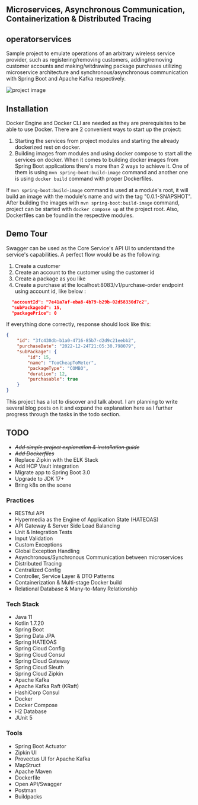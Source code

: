 ## **Microservices, Asynchronous Communication, Containerization & Distributed Tracing**

## operatorservices
Sample project to emulate operations of an arbitrary wireless service provider, such as registering/removing customers, adding/removing customer accounts and making/witdrawing package purchases utilizing microservice architecture and synchronous/asynchronous communication with Spring Boot and Apache Kafka respectively. 

![project image](https://user-images.githubusercontent.com/29688260/209450213-1a807863-9be2-4aff-a668-9682c11690c3.png)

## Installation
Docker Engine and Docker CLI are needed as they are prerequisites to be able to use Docker. There are 2 convenient ways to start up the project:
1. Starting the services from project modules and starting the already dockerized rest on docker. 
2. Building images from modules and using docker compose to start all the services on docker. When it comes to building docker images from Spring Boot applications there's more than 2 ways to achieve it. One of them is using `mvn spring-boot:build-image` command and another one is using `docker build` command with proper Dockerfiles. 

If `mvn spring-boot:build-image` command is used at a module's root, it will build an image with the module's name and with the tag "0.0.1-SNAPSHOT". After building the images with `mvn spring-boot:build-image` command, project can be started with `docker compose up` at the project root. Also, Dockerfiles can be found in the respective modules. 

## Demo Tour
Swagger can be used as the Core Service's API UI to understand the service's capabilities. A perfect flow would be as the following:
1. Create a customer
2. Create an account to the customer using the customer id
3. Create a package as you like
4. Create a purchase at the localhost:8083/v1/purchase-order endpoint using account id, like below  :

```json
  "accountId": "7e41a7af-eba8-4b79-b29b-02d58330d7c2",
  "subPackageId": 15,
  "packagePrice": 0
```

If everything done correctly, response should look like this:

```json
{
    "id": "3fc430db-b1a0-4716-85b7-d2d9c21eebb2",
    "purchaseDate": "2022-12-24T21:05:30.798079",
    "subPackage": {
        "id": 15,
        "name": "TooCheapToMeter",
        "packageType": "COMBO",
        "duration": 12,
        "purchasable": true
    }
}
```
This project has a lot to discover and talk about. I am planning to write several blog posts on it and expand the explanation here as I further progress through the tasks in the todo section.

## TODO
* ~~*Add simple project explanation & installation guide*~~
* ~~*Add Dockerfiles*~~
* Replace Zipkin with the ELK Stack
* Add HCP Vault integration
* Migrate app to Spring Boot 3.0
* Upgrade to JDK 17+
* Bring k8s on the scene

### Practices
* RESTful API
* Hypermedia as the Engine of Application State (HATEOAS)
* API Gateway & Server Side Load Balancing
* Unit & Integration Tests
* Input Validation
* Custom Exceptions
* Global Exception Handling
* Asynchronous/Synchronous Communication between microservices 
* Distributed Tracing
* Centralized Config
* Controller, Service Layer & DTO Patterns
* Containerization & Multi-stage Docker build
* Relational Database & Many-to-Many Relationship

### Tech Stack
* Java 11
* Kotlin 1.7.20
* Spring Boot
* Spring Data JPA
* Spring HATEOAS
* Spring Cloud Config
* Spring Cloud Consul
* Spring Cloud Gateway
* Spring Cloud Sleuth
* Spring Cloud Zipkin
* Apache Kafka
* Apache Kafka Raft (KRaft)
* HashiCorp Consul
* Docker
* Docker Compose
* H2 Database
* JUnit 5

### Tools
* Spring Boot Actuator
* Zipkin UI
* Provectus UI for Apache Kafka
* MapStruct
* Apache Maven
* Dockerfile
* Open API/Swagger
* Postman
* Buildpacks

